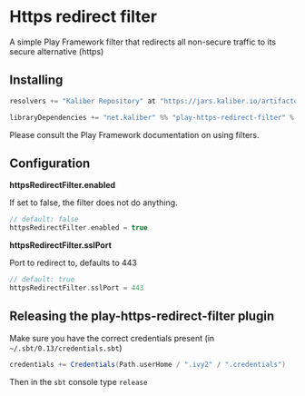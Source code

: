 # Https redirect filter

A simple Play Framework filter that redirects all non-secure traffic to its secure alternative (https)

## Installing

```scala
resolvers += "Kaliber Repository" at "https://jars.kaliber.io/artifactory/libs-release-local"

libraryDependencies += "net.kaliber" %% "play-https-redirect-filter" % "0.4"
```

Please consult the Play Framework documentation on using filters.

## Configuration

**httpsRedirectFilter.enabled**

If set to false, the filter does not do anything.

```scala
// default: false
httpsRedirectFilter.enabled = true
```

**httpsRedirectFilter.sslPort**

Port to redirect to, defaults to 443

```scala
// default: true
httpsRedirectFilter.sslPort = 443
```

## Releasing the play-https-redirect-filter plugin

Make sure you have the correct credentials present (in `~/.sbt/0.13/credentials.sbt`)

```scala
credentials += Credentials(Path.userHome / ".ivy2" / ".credentials")
```

Then in the `sbt` console type `release`

